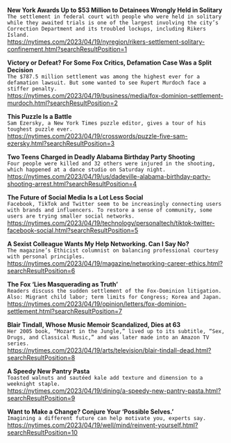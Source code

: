 **New York Awards Up to $53 Million to Detainees Wrongly Held in Solitary**\
`The settlement in federal court with people who were held in solitary while they awaited trials is one of the largest involving the city’s Correction Department and its troubled lockups, including Rikers Island.`\
https://nytimes.com/2023/04/19/nyregion/rikers-settlement-solitary-confinement.html?searchResultPosition=1

**Victory or Defeat? For Some Fox Critics, Defamation Case Was a Split Decision**\
`The $787.5 million settlement was among the highest ever for a defamation lawsuit. But some wanted to see Rupert Murdoch face a stiffer penalty.`\
https://nytimes.com/2023/04/19/business/media/fox-dominion-settlement-murdoch.html?searchResultPosition=2

**This Puzzle Is a Battle**\
`Sam Ezersky, a New York Times puzzle editor, gives a tour of his toughest puzzle ever.`\
https://nytimes.com/2023/04/19/crosswords/puzzle-five-sam-ezersky.html?searchResultPosition=3

**Two Teens Charged in Deadly Alabama Birthday Party Shooting**\
`Four people were killed and 32 others were injured in the shooting, which happened at a dance studio on Saturday night.`\
https://nytimes.com/2023/04/19/us/dadeville-alabama-birthday-party-shooting-arrest.html?searchResultPosition=4

**The Future of Social Media Is a Lot Less Social**\
`Facebook, TikTok and Twitter seem to be increasingly connecting users with brands and influencers. To restore a sense of community, some users are trying smaller social networks.`\
https://nytimes.com/2023/04/19/technology/personaltech/tiktok-twitter-facebook-social.html?searchResultPosition=5

**A Sexist Colleague Wants My Help Networking. Can I Say No?**\
`The magazine’s Ethicist columnist on balancing professional courtesy with personal principles.`\
https://nytimes.com/2023/04/19/magazine/networking-career-ethics.html?searchResultPosition=6

**The Fox ‘Lies Masquerading as Truth’**\
`Readers discuss the sudden settlement of the Fox-Dominion litigation. Also: Migrant child labor; term limits for Congress; Korea and Japan.`\
https://nytimes.com/2023/04/19/opinion/letters/fox-dominion-settlement.html?searchResultPosition=7

**Blair Tindall, Whose Music Memoir Scandalized, Dies at 63**\
`Her 2005 book, “Mozart in the Jungle,” lived up to its subtitle, “Sex, Drugs, and Classical Music,” and was later made into an Amazon TV series.`\
https://nytimes.com/2023/04/19/arts/television/blair-tindall-dead.html?searchResultPosition=8

**A Speedy New Pantry Pasta**\
`Toasted walnuts and sautéed kale add texture and dimension to a weeknight staple.`\
https://nytimes.com/2023/04/19/dining/a-speedy-new-pantry-pasta.html?searchResultPosition=9

**Want to Make a Change? Conjure Your ‘Possible Selves.’**\
`Imagining a different future can help motivate you, experts say.`\
https://nytimes.com/2023/04/19/well/mind/reinvent-yourself.html?searchResultPosition=10

